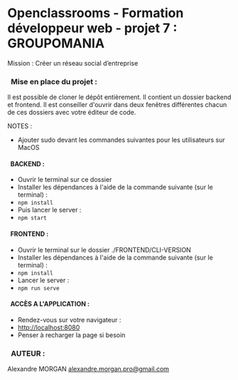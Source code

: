 # Openclassrooms - Formation développeur web - projet 7 :         GROUPOMANIA

Mission :
Créer un réseau social d’entreprise

### &nbsp; Mise en place du projet :

Il est possible de cloner le dépôt entièrement. Il contient un dossier backend et frontend.
Il est conseiller d'ouvrir dans deux fenêtres différentes chacun de ces dossiers avec votre éditeur de code.

NOTES : 
* Ajouter sudo devant les commandes suivantes pour les utilisateurs sur MacOS

#### &nbsp; BACKEND :
* Ouvrir le terminal sur ce dossier
* Installer les dépendances à l'aide de la commande suivante (sur le terminal) : 
* `npm install`
* Puis lancer le server :
* `npm start`

#### &nbsp; FRONTEND :
* Ouvrir le terminal sur le dossier ./FRONTEND/CLI-VERSION
* Installer les dépendances à l'aide de la commande suivante (sur le terminal) : 
* `npm install`
* Lancer le server :
* `npm run serve`

#### &nbsp; ACCÈS A L'APPLICATION :
* Rendez-vous sur votre navigateur :
* [http://localhost:8080](http://localhost:8080)
* Penser à recharger la page si besoin


### &nbsp; AUTEUR :
Alexandre MORGAN
alexandre.morgan.pro@gmail.com